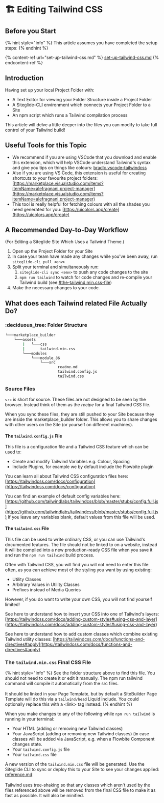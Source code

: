 # 🏗️ Editing Tailwind CSS

## Before you Start

{% hint style="info" %}
This article assumes you have completed the setup steps:
{% endhint %}

{% content-ref url="set-up-tailwind-css.md" %}
[set-up-tailwind-css.md](set-up-tailwind-css.md)
{% endcontent-ref %}

## Introduction

Having set up your local Project Folder with:

* A Text Editor for viewing your Folder Structure inside a Project Folder
* A Siteglide-CLI environment which connects your Project Folder to a Site
* An npm script which runs a Tailwind compilation process

This article will delve a little deeper into the files you can modify to take full control of your Tailwind build!

## Useful Tools for this Topic

* We recommend if you are using VSCode that you download and enable this extension, which will help VSCode understand Tailwind's syntax and give you tips on things like colours: [bradlc.vscode-tailwindcss](https://marketplace.visualstudio.com/items?itemName=bradlc.vscode-tailwindcss)
* Also if you are using VS Code, this extension is useful for creating shortcuts to your favourite project folders: [https://marketplace.visualstudio.com/items?itemName=alefragnani.project-manager](https://marketplace.visualstudio.com/items?itemName=alefragnani.project-manager)
* This tool is really helpful for fetching colours with all the shades you need generated for you: [https://uicolors.app/create](https://uicolors.app/create)

## A Recommended Day-to-Day Workflow

(For Editing a Siteglide Site Which Uses a Tailwind Theme.)

1. Open up the Project Folder for your Site
2. In case your team have made any changes while you've been away, run `siteglide-cli pull <env>`
3. Split your terminal and simultaneously run:
   1. `siteglide-cli sync <env>` to push any code changes to the site
   2. `npm run tailwind` to watch for code changes and re-compile your Tailwind build (see [#the-tailwind.min.css-file](editing-tailwind-css.md#the-tailwind.min.css-file "mention"))
4. Make the necessary changes to your code.

## What does each Tailwind related File Actually Do?

### :deciduous\_tree: Folder Structure

```bash
└───marketplace_builder
    └───assets
        |   └───css
        |       tailwind.min.css
        └───modules
            └───module_86
                └───src
                        readme.md
                        tailwind.config.js
                        tailwind.css
```

### Source Files

`src` is short for source. These files are not designed to be seen by the browser. Instead think of them as the _recipe_ for a final Tailwind CSS file.

When you sync these files, they are still pushed to your Site because they are inside the marketplace\_builder folder. This allows you to share changes with other users on the Site (or yourself on different machines).

#### The `tailwind.config.js` File

This file is a configuration file and a Tailwind CSS feature which can be used to:

* Create and modify Tailwind Variables e.g. Colour, Spacing
* Include Plugins, for example we by default include the Flowbite plugin

You can learn all about Tailwind CSS configuration files here: [https://tailwindcss.com/docs/configuration](https://tailwindcss.com/docs/configuration)

You can find an example of default config variables here: [https://github.com/tailwindlabs/tailwindcss/blob/master/stubs/config.full.js](https://github.com/tailwindlabs/tailwindcss/blob/master/stubs/config.full.js) If you leave any variables blank, default values from this file will be used.

#### The `tailwind.css` File

This file can be used to write ordinary CSS, or you can use Tailwind's documented features. The file should not be linked to on a website, instead it will be compiled into a new production-ready CSS file when you save it and run the `npm run tailwind` build process.

Often with Tailwind CSS, you will find you will not need to enter this file often, as you can achieve most of the styling you want by using existing:

* Utility Classes
* Arbitrary Values in Utility Classes
* Prefixes instead of Media Queries

However, if you do want to write your own CSS, you will not find yourself limited!

See here to understand how to insert your CSS into one of Tailwind's layers: [https://tailwindcss.com/docs/adding-custom-styles#using-css-and-layer](https://tailwindcss.com/docs/adding-custom-styles#using-css-and-layer)

See here to understand how to add custom classes which combine existing Tailwind utility classes: [https://tailwindcss.com/docs/functions-and-directives#apply](https://tailwindcss.com/docs/functions-and-directives#apply)

### The `tailwind.min.css` Final CSS File

{% hint style="info" %}
See the folder structure above to find this file. You should not need to create it or edit it manually. The npm run tailwind command will compile it automatically from the src files.\
\
It should be linked in your Page Template, but by default a SiteBuilder Page Template will do this via a `tailwind/head` Liquid include. You could optionally replace this with a \<link> tag instead.
{% endhint %}

When you make changes to any of the following while `npm run tailwind` is running in your terminal:

* Your HTML (adding or removing new Tailwind classes)
* Your JavaScript (adding or removing new Tailwind classes) (in case classes will be added via JavaScript, e.g. when a Flowbite Component changes state.
* Your `tailwind.config.js` file
* Your `tailwind.css` file

A new version of the `tailwind.min.css` file will be generated. Use the Siteglide CLI to sync or deploy this to your Site to see your changes applied: [reference.md](../../developer-tools/cli/reference.md "mention")\
\
Tailwind uses tree-shaking so that any classes which aren't used by the files referenced above will be removed from the final CSS file to make it as fast as possible. It will also be minified.
